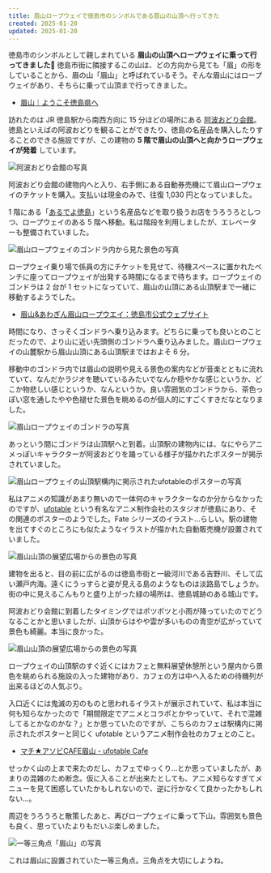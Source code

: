 ```yaml
---
title: 眉山ロープウェイで徳島市のシンボルである眉山の山頂へ行ってきた
created: 2025-01-20
updated: 2025-01-20
---
```


徳島市のシンボルとして親しまれている **眉山の山頂へロープウェイに乗って行ってきました🚡** 徳島市街に隣接するこの山は、どの方向から見ても「眉」の形をしていることから、眉の山「眉山」と呼ばれているそう。そんな眉山にはロープウェイがあり、そちらに乗って山頂まで行ってきました。

- [眉山｜ようこそ徳島県へ](https://www.pref.tokushima.lg.jp/japanese/tourism/spot/bizan)

訪れたのは JR 徳島駅から南西方向に 15 分ほどの場所にある [阿波おどり会館](https://www.awaodori-kaikan.jp/)。徳島といえばの阿波おどりを観ることができたり、徳島の名産品を購入したりすることのできる施設ですが、この建物の **5 階で眉山の山頂へと向かうロープウェイが発着** しています。

![阿波おどり会館の写真](37668dfb-d915-41ef-f390-68e9cbc35300)

阿波おどり会館の建物内へと入り、右手側にある自動券売機にて眉山ロープウェイのチケットを購入。支払いは現金のみで、往復 1,030 円となっていました。

1 階にある「[あるでよ徳島](https://tokushima-bussan.com/shops/tokushima/)」という名産品などを取り扱うお店をうろうろとしつつ、ロープウェイのある 5 階へ移動。私は階段を利用しましたが、エレベーターも整備されていました。

![眉山ロープウェイのゴンドラ内から見た景色の写真](0983c28c-cf3e-45f9-01c2-079a0aca2100)

ロープウェイ乗り場で係員の方にチケットを見せて、待機スペースに置かれたベンチに座ってロープウェイが出発する時間になるまで待ちます。ロープウェイのゴンドラは 2 台が 1 セットになっていて、眉山の山頂にある山頂駅まで一緒に移動するようでした。

- [眉山&あわぎん眉山ロープウエイ：徳島市公式ウェブサイト](https://www.city.tokushima.tokushima.jp/kankou/keikan/bizan.html)

時間になり、さっそくゴンドラへ乗り込みます。どちらに乗っても良いとのことだったので、より山に近い先頭側のゴンドラへ乗り込みました。眉山ロープウェイの山麓駅から眉山山頂にある山頂駅まではおよそ 6 分。

移動中のゴンドラ内では眉山の説明や見える景色の案内などが音楽とともに流れていて、なんだかラジオを聴いているみたいでなんか穏やかな感じというか、どこか物悲しい感じというか、なんというか。良い雰囲気のゴンドラから、茶色っぽい窓を通したやや色褪せた景色を眺めるのが個人的にすごくすきだなとなりました。

![眉山ロープウェイのゴンドラの写真](1effa6b5-7a53-4a4b-8888-c574afcca100)

あっという間にゴンドラは山頂駅へと到着。山頂駅の建物内には、なにやらアニメっぽいキャラクターが阿波おどりを踊っている様子が描かれたポスターが掲示されていました。

![眉山ロープウェイの山頂駅構内に掲示されたufotableのポスターの写真](743e2565-09e9-4799-acc7-ac1e38154300)

私はアニメの知識があまり無いので一体何のキャラクターなのか分からなかったのですが、[ufotable](https://www.ufotable.com/) という有名なアニメ制作会社のスタジオが徳島にあり、その関連のポスターのようでした。Fate シリーズのイラスト…らしい。駅の建物を出てすぐのところにも似たようなイラストが描かれた自動販売機が設置されていました。

![眉山山頂の展望広場からの景色の写真](4abdce5e-812c-46fb-5768-00e056ef3500)

建物を出ると、目の前に広がるのは徳島市街と一級河川である吉野川、そして広い瀬戸内海。遠くにうっすらと姿が見える島のようなものは淡路島でしょうか。街の中に見えるこんもりと盛り上がった緑の場所は、徳島城跡のある城山です。

阿波おどり会館に到着したタイミングではポツポツと小雨が降っていたのでどうなることかと思いましたが、山頂からはやや雲が多いものの青空が広がっていて景色も綺麗。本当に良かった。

![眉山山頂の展望広場からの景色の写真](90c60113-80f8-451c-95a1-f778e7a32d00)

ロープウェイの山頂駅のすぐ近くにはカフェと無料展望休憩所という屋内から景色を眺められる施設の入った建物があり、カフェの方は中へ入るための待機列が出来るほどの人気ぶり。

入口近くには鬼滅の刃のものと思われるイラストが展示されていて、私は本当に何も知らなかったので「期間限定でアニメとコラボとかやっていて、それで混雑してるとかなのかな？」とか思っていたのですが、こちらのカフェは駅構内に掲示されたポスターと同じく ufotable というアニメ制作会社のカフェとのこと。

- [マチ★アソビCAFE眉山 - ufotable Cafe](https://www.ufotable.co.jp/cafe/machi-bizan/)

せっかく山の上まで来たのだし、カフェでゆっくり…とか思っていましたが、あまりの混雑のため断念。仮に入ることが出来たとしても、アニメ知らなすぎてメニューを見て困惑していたかもしれないので、逆に行かなくて良かったかもしれない…。

周辺をうろうろと散策したあと、再びロープウェイに乗って下山。雰囲気も景色も良く、思っていたよりもだいぶ楽しめました。

![一等三角点「眉山」の写真](930c3638-19d6-4f4a-033b-aced175f9c00)

これは眉山に設置されていた一等三角点。三角点を大切にしようね。
